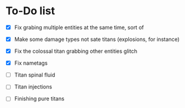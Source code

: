 # To-Do list

- [x] Fix grabing multiple entities at the same time, sort of

- [x] Make some damage types not sate titans (explosions, for instance)

- [x] Fix the colossal titan grabbing other entities glitch

- [x] Fix nametags

- [ ] Titan spinal fluid

- [ ] Titan injections

- [ ] Finishing pure titans